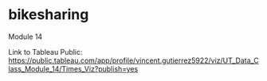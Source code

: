 # bikesharing
Module 14

Link to Tableau Public: https://public.tableau.com/app/profile/vincent.gutierrez5922/viz/UT_Data_Class_Module_14/Times_Viz?publish=yes
